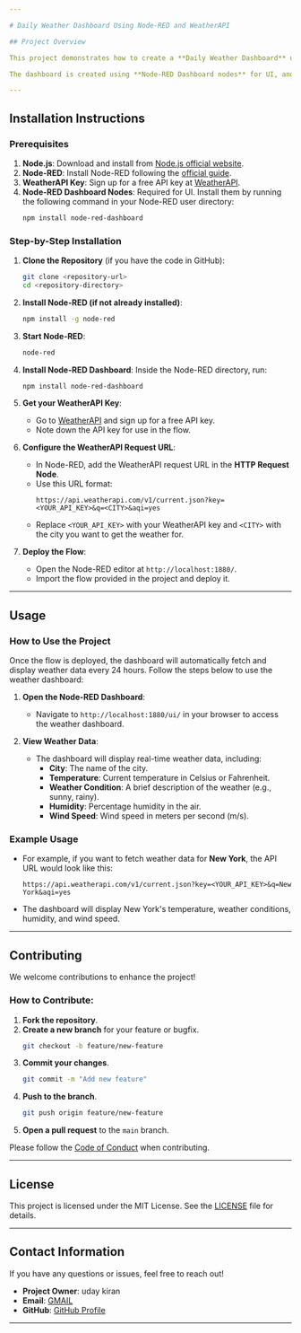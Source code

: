 ```yaml
---

# Daily Weather Dashboard Using Node-RED and WeatherAPI

## Project Overview

This project demonstrates how to create a **Daily Weather Dashboard** using [Node-RED](https://nodered.org/) and [WeatherAPI](https://www.weatherapi.com/). The dashboard fetches real-time weather data for a user-selected city and displays current temperature, weather condition, wind speed, and humidity. The data updates automatically every 24 hours, ensuring users have up-to-date weather information.

The dashboard is created using **Node-RED Dashboard nodes** for UI, and it connects to the WeatherAPI to fetch live weather data.

---
```


## Installation Instructions

### Prerequisites

1. **Node.js**: Download and install from [Node.js official website](https://nodejs.org/).
2. **Node-RED**: Install Node-RED following the [official guide](https://nodered.org/docs/getting-started/).
3. **WeatherAPI Key**: Sign up for a free API key at [WeatherAPI](https://www.weatherapi.com/signup.aspx).
4. **Node-RED Dashboard Nodes**: Required for UI. Install them by running the following command in your Node-RED user directory:
   ```bash
   npm install node-red-dashboard
   ```

### Step-by-Step Installation

1. **Clone the Repository** (if you have the code in GitHub):
   ```bash
   git clone <repository-url>
   cd <repository-directory>
   ```

2. **Install Node-RED (if not already installed)**:
   ```bash
   npm install -g node-red
   ```

3. **Start Node-RED**:
   ```bash
   node-red
   ```

4. **Install Node-RED Dashboard**:
   Inside the Node-RED directory, run:
   ```bash
   npm install node-red-dashboard
   ```

5. **Get your WeatherAPI Key**:
   - Go to [WeatherAPI](https://www.weatherapi.com/signup.aspx) and sign up for a free API key.
   - Note down the API key for use in the flow.

6. **Configure the WeatherAPI Request URL**:
   - In Node-RED, add the WeatherAPI request URL in the **HTTP Request Node**.
   - Use this URL format:
     ```
     https://api.weatherapi.com/v1/current.json?key=<YOUR_API_KEY>&q=<CITY>&aqi=yes
     ```
   - Replace `<YOUR_API_KEY>` with your WeatherAPI key and `<CITY>` with the city you want to get the weather for.

7. **Deploy the Flow**:
   - Open the Node-RED editor at `http://localhost:1880/`.
   - Import the flow provided in the project and deploy it.

---

## Usage

### How to Use the Project

Once the flow is deployed, the dashboard will automatically fetch and display weather data every 24 hours. Follow the steps below to use the weather dashboard:

1. **Open the Node-RED Dashboard**:
   - Navigate to `http://localhost:1880/ui/` in your browser to access the weather dashboard.

2. **View Weather Data**:
   - The dashboard will display real-time weather data, including:
     - **City**: The name of the city.
     - **Temperature**: Current temperature in Celsius or Fahrenheit.
     - **Weather Condition**: A brief description of the weather (e.g., sunny, rainy).
     - **Humidity**: Percentage humidity in the air.
     - **Wind Speed**: Wind speed in meters per second (m/s).

### Example Usage

- For example, if you want to fetch weather data for **New York**, the API URL would look like this:
  ```
  https://api.weatherapi.com/v1/current.json?key=<YOUR_API_KEY>&q=New York&aqi=yes
  ```
- The dashboard will display New York's temperature, weather conditions, humidity, and wind speed.

---

## Contributing

We welcome contributions to enhance the project!

### How to Contribute:

1. **Fork the repository**.
2. **Create a new branch** for your feature or bugfix.
   ```bash
   git checkout -b feature/new-feature
   ```
3. **Commit your changes**.
   ```bash
   git commit -m "Add new feature"
   ```
4. **Push to the branch**.
   ```bash
   git push origin feature/new-feature
   ```
5. **Open a pull request** to the `main` branch.

Please follow the [Code of Conduct](CODE_OF_CONDUCT.md) when contributing.

---

## License

This project is licensed under the MIT License. See the [LICENSE](LICENSE) file for details.

---

## Contact Information

If you have any questions or issues, feel free to reach out!

- **Project Owner**: uday kiran 
- **Email**: [GMAIL](udaykirankothagattu@gmail.com)
- **GitHub**: [GitHub Profile](https://github.com/Udaykiran887)

---

